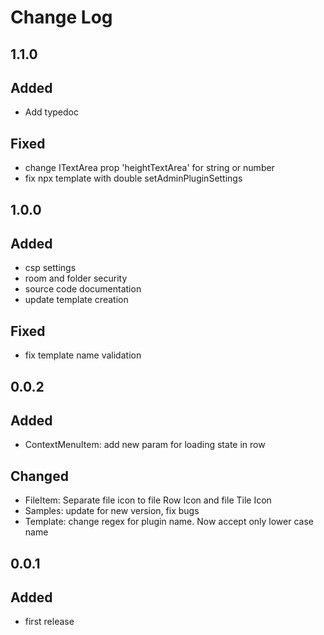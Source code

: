 # Change Log

## 1.1.0
## Added
- Add typedoc

## Fixed
- change ITextArea prop 'heightTextArea' for string or number
- fix npx template with double setAdminPluginSettings

## 1.0.0
## Added
- csp settings
- room and folder security
- source code documentation
- update template creation

## Fixed
- fix template name validation

## 0.0.2
## Added
- ContextMenuItem: add new param for loading state in row

## Changed
- FileItem: Separate file icon to file Row Icon and file Tile Icon
- Samples: update for new version, fix bugs
- Template: change regex for plugin name. Now accept only lower case name

## 0.0.1
## Added
- first release

